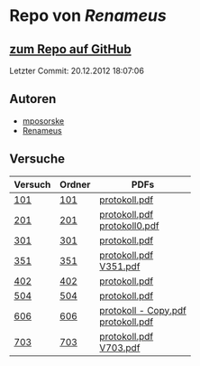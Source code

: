 # Repo von *Renameus*

## [zum Repo auf GitHub](https://github.com/Renameus/PhysikPraktikum1)

Letzter Commit: 20.12.2012 18:07:06

## Autoren
- [mposorske](https://github.com/mposorske)
- [Renameus](https://github.com/Renameus)

## Versuche

|       Versuch       |                                   Ordner                                   |                                                                                                                                                          PDFs                                                                                                                                                           |
|---------------------|----------------------------------------------------------------------------|-------------------------------------------------------------------------------------------------------------------------------------------------------------------------------------------------------------------------------------------------------------------------------------------------------------------------|
|[101](../versuch/101)|[101](https://github.com/Renameus/PhysikPraktikum1/tree/master/Versuche/101)|[protokoll.pdf](https://docs.google.com/viewer?url=https://raw.githubusercontent.com/Renameus/PhysikPraktikum1/master/Versuche/101/protokoll.pdf)                                                                                                                                                                        |
|[201](../versuch/201)|[201](https://github.com/Renameus/PhysikPraktikum1/tree/master/Versuche/201)|[protokoll.pdf](https://docs.google.com/viewer?url=https://raw.githubusercontent.com/Renameus/PhysikPraktikum1/master/Versuche/201/protokoll.pdf)<br/>[protokoll0.pdf](https://docs.google.com/viewer?url=https://raw.githubusercontent.com/Renameus/PhysikPraktikum1/master/Versuche/201/protokoll0.pdf)                |
|[301](../versuch/301)|[301](https://github.com/Renameus/PhysikPraktikum1/tree/master/Versuche/301)|[protokoll.pdf](https://docs.google.com/viewer?url=https://raw.githubusercontent.com/Renameus/PhysikPraktikum1/master/Versuche/301/protokoll.pdf)                                                                                                                                                                        |
|[351](../versuch/351)|[351](https://github.com/Renameus/PhysikPraktikum1/tree/master/Versuche/351)|[protokoll.pdf](https://docs.google.com/viewer?url=https://raw.githubusercontent.com/Renameus/PhysikPraktikum1/master/Versuche/351/protokoll.pdf)<br/>[V351.pdf](https://docs.google.com/viewer?url=https://raw.githubusercontent.com/Renameus/PhysikPraktikum1/master/Versuche/351/V351.pdf)                            |
|[402](../versuch/402)|[402](https://github.com/Renameus/PhysikPraktikum1/tree/master/Versuche/402)|[protokoll.pdf](https://docs.google.com/viewer?url=https://raw.githubusercontent.com/Renameus/PhysikPraktikum1/master/Versuche/402/protokoll.pdf)                                                                                                                                                                        |
|[504](../versuch/504)|[504](https://github.com/Renameus/PhysikPraktikum1/tree/master/Versuche/504)|[protokoll.pdf](https://docs.google.com/viewer?url=https://raw.githubusercontent.com/Renameus/PhysikPraktikum1/master/Versuche/504/protokoll.pdf)                                                                                                                                                                        |
|[606](../versuch/606)|[606](https://github.com/Renameus/PhysikPraktikum1/tree/master/Versuche/606)|[protokoll - Copy.pdf](https://docs.google.com/viewer?url=https://raw.githubusercontent.com/Renameus/PhysikPraktikum1/master/Versuche/606/protokoll%20-%20Copy.pdf)<br/>[protokoll.pdf](https://docs.google.com/viewer?url=https://raw.githubusercontent.com/Renameus/PhysikPraktikum1/master/Versuche/606/protokoll.pdf)|
|[703](../versuch/703)|[703](https://github.com/Renameus/PhysikPraktikum1/tree/master/Versuche/703)|[protokoll.pdf](https://docs.google.com/viewer?url=https://raw.githubusercontent.com/Renameus/PhysikPraktikum1/master/Versuche/703/protokoll.pdf)<br/>[V703.pdf](https://docs.google.com/viewer?url=https://raw.githubusercontent.com/Renameus/PhysikPraktikum1/master/Versuche/703/V703.pdf)                            |
